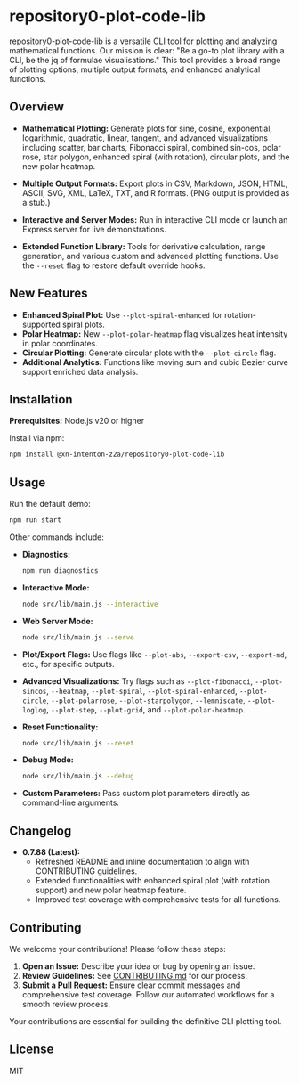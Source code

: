 # repository0-plot-code-lib

repository0-plot-code-lib is a versatile CLI tool for plotting and analyzing mathematical functions. Our mission is clear: "Be a go-to plot library with a CLI, be the jq of formulae visualisations." This tool provides a broad range of plotting options, multiple output formats, and enhanced analytical functions.

## Overview

- **Mathematical Plotting:** Generate plots for sine, cosine, exponential, logarithmic, quadratic, linear, tangent, and advanced visualizations including scatter, bar charts, Fibonacci spiral, combined sin-cos, polar rose, star polygon, enhanced spiral (with rotation), circular plots, and the new polar heatmap.

- **Multiple Output Formats:** Export plots in CSV, Markdown, JSON, HTML, ASCII, SVG, XML, LaTeX, TXT, and R formats. (PNG output is provided as a stub.)

- **Interactive and Server Modes:** Run in interactive CLI mode or launch an Express server for live demonstrations.

- **Extended Function Library:** Tools for derivative calculation, range generation, and various custom and advanced plotting functions. Use the `--reset` flag to restore default override hooks.

## New Features

- **Enhanced Spiral Plot:** Use `--plot-spiral-enhanced` for rotation-supported spiral plots.
- **Polar Heatmap:** New `--plot-polar-heatmap` flag visualizes heat intensity in polar coordinates.
- **Circular Plotting:** Generate circular plots with the `--plot-circle` flag.
- **Additional Analytics:** Functions like moving sum and cubic Bezier curve support enriched data analysis.

## Installation

**Prerequisites:** Node.js v20 or higher

Install via npm:

```bash
npm install @xn-intenton-z2a/repository0-plot-code-lib
```

## Usage

Run the default demo:

```bash
npm run start
```

Other commands include:

- **Diagnostics:**
  ```bash
  npm run diagnostics
  ```

- **Interactive Mode:**
  ```bash
  node src/lib/main.js --interactive
  ```

- **Web Server Mode:**
  ```bash
  node src/lib/main.js --serve
  ```

- **Plot/Export Flags:** Use flags like `--plot-abs`, `--export-csv`, `--export-md`, etc., for specific outputs.

- **Advanced Visualizations:** Try flags such as `--plot-fibonacci`, `--plot-sincos`, `--heatmap`, `--plot-spiral`, `--plot-spiral-enhanced`, `--plot-circle`, `--plot-polarrose`, `--plot-starpolygon`, `--lemniscate`, `--plot-loglog`, `--plot-step`, `--plot-grid`, and `--plot-polar-heatmap`.

- **Reset Functionality:**
  ```bash
  node src/lib/main.js --reset
  ```

- **Debug Mode:**
  ```bash
  node src/lib/main.js --debug
  ```

- **Custom Parameters:** Pass custom plot parameters directly as command-line arguments.

## Changelog

- **0.7.88 (Latest):**
  - Refreshed README and inline documentation to align with CONTRIBUTING guidelines.
  - Extended functionalities with enhanced spiral plot (with rotation support) and new polar heatmap feature.
  - Improved test coverage with comprehensive tests for all functions.

## Contributing

We welcome your contributions! Please follow these steps:

1. **Open an Issue:** Describe your idea or bug by opening an issue.
2. **Review Guidelines:** See [CONTRIBUTING.md](./CONTRIBUTING.md) for our process.
3. **Submit a Pull Request:** Ensure clear commit messages and comprehensive test coverage. Follow our automated workflows for a smooth review process.

Your contributions are essential for building the definitive CLI plotting tool.

## License

MIT
